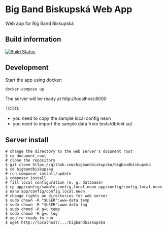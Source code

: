 # Big Band Biskupská Web App
Web app for Big Band Biskupská

## Build information
[![Build Status](https://travis-ci.org/bigbandbiskupska/bigbandbiskupska.svg?branch=master)](https://travis-ci.org/bigbandbiskupska/bigbandbiskupska)


## Development

Start the app using docker:

```bash
docker-compose up
```

The server will be ready at http://localhost:8000

TODO:
 * you need to copy the sample local config neon
 * you need to import the sample data from tests/db/init.sql

## Server install

```
# change the directory to the web server's document root
$ cd document_root
# clone the repository
$ git clone https://github.com/bigbandbiskupska/bigbandbiskupska
$ cd bigbandbiskupska
# run composer install/update
$ composer install
# fill local configuration (e. g. database)
$ cp app/config/sample.config.local.neon app/config/config.local.neon
$ nano app/config/config.local.neon
# change rights on directories for web server
$ sudo chown -R "$USER":www-data temp
$ sudo chown -R "$USER":www-data log
$ sudo chmod -R g=u temp
$ sudo chmod -R g=u log
# you're ready to run
$ wget http://localhost/.../bigbandbiskupska
```